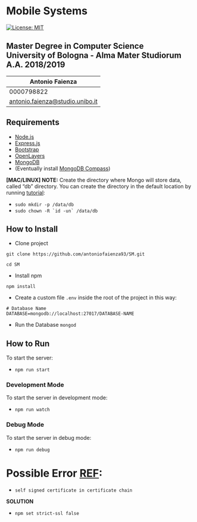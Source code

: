 # Mobile Systems 
[![License: MIT](https://img.shields.io/badge/License-MIT-yellow.svg)](https://opensource.org/licenses/MIT)
## Master Degree in Computer Science <br> University of Bologna - Alma Mater Studiorum <br> A.A. 2018/2019
Antonio Faienza | 
------------ | 
0000798822 | 
antonio.faienza@studio.unibo.it | 

## Requirements
* [Node.js](https://nodejs.org/en/)
* [Express.js](http://expressjs.com/)
* [Bootstrap](https://getbootstrap.com/)
* [OpenLayers](https://openlayers.org/download/)
* [MongoDB](https://www.mongodb.com/download-center/community)
* (Eventually install [MongoDB Compass](https://www.mongodb.com/download-center/compass))

**[MAC/LINUX] NOTE:** Create the directory where Mongo will store data, called “db” directory. You can create the directory in the default location by running [tutorial](https://treehouse.github.io/installation-guides/mac/mongo-mac.html): 
- `sudo mkdir -p /data/db`
- ```sudo chown -R `id -un` /data/db```


## How to Install
* Clone project 

`git clone https://github.com/antoniofaienza93/SM.git`

`cd SM`

* Install npm 

`npm install`

* Create a custom file `.env` inside the root of the 
project in this way: 
```
# Database Name
DATABASE=mongodb://localhost:27017/DATABASE-NAME
```
* Run the Database
`mongod` 
## How to Run
To start the server: 
* `npm run start`

### Development Mode
To start the server in development mode: 
* `npm run watch`

### Debug Mode
To start the server in debug mode: 
* `npm run debug`

# Possible Error [REF](https://stackoverflow.com/a/34945326): 
* `self signed certificate in certificate chain`

**SOLUTION**

* `npm set strict-ssl false`





